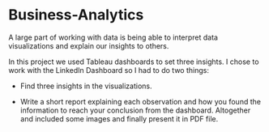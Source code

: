 # Business-Analytics

A large part of working with data is being able to interpret data visualizations and explain our insights to others.

In this project we used Tableau dashboards to set three insights. I chose to work with the LinkedIn Dashboard so I had to do two things:

* Find three insights in the visualizations.

* Write a short report explaining each observation and how you found the information to reach your conclusion from the dashboard. Altogether and included some images and finally present it in PDF file.
